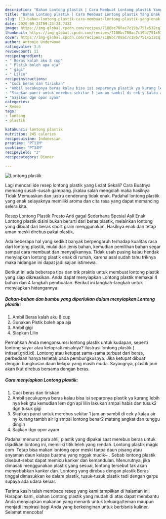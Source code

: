 ```yaml
---
description: "Bahan Lontong plastik | Cara Membuat Lontong plastik Yang Enak dan Simpel"
title: "Bahan Lontong plastik | Cara Membuat Lontong plastik Yang Enak dan Simpel"
slug: 113-bahan-lontong-plastik-cara-membuat-lontong-plastik-yang-enak-dan-simpel
date: 2020-09-24T09:23:24.743Z
image: https://img-global.cpcdn.com/recipes/7108bc708ac7c19b/751x532cq70/lontong-plastik-foto-resep-utama.jpg
thumbnail: https://img-global.cpcdn.com/recipes/7108bc708ac7c19b/751x532cq70/lontong-plastik-foto-resep-utama.jpg
cover: https://img-global.cpcdn.com/recipes/7108bc708ac7c19b/751x532cq70/lontong-plastik-foto-resep-utama.jpg
author: Antonio Underwood
ratingvalue: 3.6
reviewcount: 11
recipeingredient:
- " Beras kalah aku 8 cup"
- " Plstik boleh apa aja"
- " gigi"
- " Lilin"
recipeinstructions:
- "Cuci beras dan tiriskan"
- "Ambil secukupnya beras kalau bisa isi separonya plastik ya kurang lebih nya kek gtu kemudian lem dgn api lilin lakukan smpai habis dan tusuk2 dgn tusuk gigi"
- "Siapkan panci untuk merebus sekitar 1 jam an sambil di cek y kalau air ny kurang tambh air lg smpai lontong benar2 matang angkat dan tunggu dingin"
- "Sajikan dgn opor ayam"
categories:
- Resep
tags:
- lontong
- plastik

katakunci: lontong plastik 
nutrition: 245 calories
recipecuisine: Indonesian
preptime: "PT11M"
cooktime: "PT34M"
recipeyield: "3"
recipecategory: Dinner

---
```



![Lontong plastik](https://img-global.cpcdn.com/recipes/7108bc708ac7c19b/751x532cq70/lontong-plastik-foto-resep-utama.jpg)

Lagi mencari ide resep lontong plastik yang Lezat Sekali? Cara Buatnya memang susah-susah gampang. jikalau salah mengolah maka hasilnya Tidak Memuaskan dan justru cenderung tidak enak. Padahal lontong plastik yang enak selayaknya memiliki aroma dan cita rasa yang dapat memancing selera kita.

Resep Lontong Plastik Presto Anti gagal Sederhana Spesial Asli Enak. Lontong plastik disini bukan berarti dari beras plastik, melainkan lontong yang dibuat dari beras short grain menggunakan. Hasilnya enak dan tetap aman meski direbus pakai plastik.

Ada beberapa hal yang sedikit banyak berpengaruh terhadap kualitas rasa dari lontong plastik, mulai dari jenis bahan, kemudian pemilihan bahan segar sampai cara membuat dan menyajikannya. Tidak usah pusing kalau hendak menyiapkan lontong plastik enak di rumah, karena asal sudah tahu triknya maka hidangan ini dapat jadi sajian istimewa.


Berikut ini ada beberapa tips dan trik praktis untuk membuat lontong plastik yang siap dikreasikan. Anda dapat menyiapkan Lontong plastik memakai 4 bahan dan 4 langkah pembuatan. Berikut ini langkah-langkah untuk menyiapkan hidangannya.

<!--inarticleads1-->

##### Bahan-bahan dan bumbu yang diperlukan dalam menyiapkan Lontong plastik:

1. Ambil  Beras kalah aku 8 cup
1. Gunakan  Plstik boleh apa aja
1. Ambil  gigi
1. Siapkan  Lilin


Pernahkah Anda mengonsumsi lontong plastik untuk kudapan, seperti lontong sayur atau ketoprak misalnya? ilustrasi lontong plastik ( intisari.grid.id). Lontong atau ketupat sama-sama terbuat dari beras, perbedaan hanya terletak pada pembungkusnya. Jika ketupat dibuat dengan bungkusan daun kelapa yang masih muda. Sayangnya, plastik pun akan ikut direbus bersama dengan beras. 

<!--inarticleads2-->

##### Cara menyiapkan Lontong plastik:

1. Cuci beras dan tiriskan
1. Ambil secukupnya beras kalau bisa isi separonya plastik ya kurang lebih nya kek gtu kemudian lem dgn api lilin lakukan smpai habis dan tusuk2 dgn tusuk gigi
1. Siapkan panci untuk merebus sekitar 1 jam an sambil di cek y kalau air ny kurang tambh air lg smpai lontong benar2 matang angkat dan tunggu dingin
1. Sajikan dgn opor ayam


Padahal menurut para ahli, plastik yang dipakai saat merebus beras untuk dijadikan lontong ini, memiliki titik leleh yang rendah. Lontong plastik magic com ‍ Tetap bisa makan lontong opor meski tanpa daun pisang atau anyaman daun kelapa buatmu yang nggak mudik~ ‍. Sebab lontong plastik disebut-sebut dapat memicu kanker dan kemandulan. Menurutnya, jika dimasak menggunakan plastik yang sesuai, lontong tersebut tak akan menyebabkan kanker dan. Lontong yang direbus dengan plastik Beras tinggal dimasukkan ke dalam plastik, tusuk-tusuk plastik tadi dengan garpu supaya ada udara keluar. 

Terima kasih telah membaca resep yang kami tampilkan di halaman ini. Harapan kami, olahan Lontong plastik yang mudah di atas dapat membantu Anda menyiapkan makanan yang menarik untuk keluarga/teman maupun menjadi inspirasi bagi Anda yang berkeinginan untuk berbisnis kuliner. Selamat mencoba!

